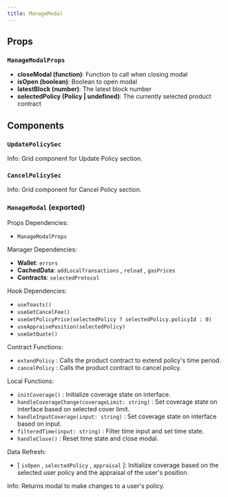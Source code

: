 ```yaml
---
title: ManageModal
---
```


## Props

### `ManageModalProps`
- **closeModal (function)**: Function to call when closing modal
- **isOpen (boolean)**: Boolean to open modal
- **latestBlock (number)**: The latest block number
- **selectedPolicy (Policy | undefined)**: The currently selected product contract

## Components

### `UpdatePolicySec`

Info: Grid component for Update Policy section.

### `CancelPolicySec`

Info: Grid component for Cancel Policy section.

### `ManageModal` (exported)

Props Dependencies:

- `ManageModalProps`

Manager Dependencies:

- **Wallet**: `errors`
- **CachedData**: `addLocalTransactions` , `reload` , `gasPrices`
- **Contracts**: `selectedProtocol`

Hook Dependencies:

- `useToasts()`
- `useGetCancelFee()`
- `useGetPolicyPrice(selectedPolicy ? selectedPolicy.policyId : 0)`
- `useAppraisePosition(selectedPolicy)`
- `useGetQuote()`

Contract Functions:

- `extendPolicy` : Calls the product contract to extend policy's time period.
- `cancelPolicy` : Calls the product contract to cancel policy.

Local Functions:

- `initCoverage()` : Initialize coverage state on interface.
- `handleCoverageChange(coverageLimit: string)` : Set coverage state on interface based on selected cover limit.
- `handleInputCoverage(input: string)` : Set coverage state on interface based on input.
- `filteredTime(input: string)` : Filter time input and set time state.
- `handleClose()` : Reset time state and close modal.

Data Refresh:

- [ `isOpen` , `selectedPolicy` , `appraisal` ]: Initialize coverage based on the selected user policy and the appraisal of the user's position.

Info: Returns modal to make changes to a user's policy.